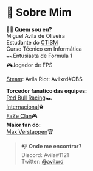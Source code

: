  # 💫 Sobre Mim <br />

🕵🏻️ **Quem sou eu?**    <br />
Miguel Avila de Oliveira    <br />
Estudante do [CTISM](https://www.ufsm.br/unidades-universitarias/ctism/)<br />
Curso Técnico em Informática <br />
🏎Entusiasta de Formula 1 <br />
🎮Jogador de FPS  <br />
>
[Steam](https://steamcommunity.com/id/avila1/): Avila
Riot: Avilxrd#CBS
>
**Torcedor fanatico das equipes:** <br />
[Red Bull Racing](https://www.redbull.com/int-en/redbullracing)🏎 <br />
[Internacional](https://internacional.com.br/)⚽️ <br />
[FaZe Clan](https://fazeclan.com/)🎮 <br />
**Maior fan do:** <br />
[Max Verstappen](https://twitter.com/Max33Verstappen)🏆 <br /> 

> 📭 **Onde me encontrar?** <br />
Discord: Avila#1121  <br />
Twitter: [@avilxrd](https://twitter.com/avilxrd) <br />
